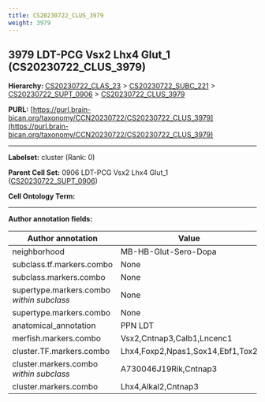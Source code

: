 ```yaml
---
title: CS20230722_CLUS_3979
weight: 3979
---
```

## 3979 LDT-PCG Vsx2 Lhx4 Glut_1 (CS20230722_CLUS_3979)
<b>Hierarchy: </b>
[CS20230722_CLAS_23](../CS20230722_CLAS_23) >
[CS20230722_SUBC_221](../CS20230722_SUBC_221) >
[CS20230722_SUPT_0906](../CS20230722_SUPT_0906) >
[CS20230722_CLUS_3979](../CS20230722_CLUS_3979)

**PURL:** [https://purl.brain-bican.org/taxonomy/CCN20230722/CS20230722_CLUS_3979](https://purl.brain-bican.org/taxonomy/CCN20230722/CS20230722_CLUS_3979)

---


**Labelset:** cluster (Rank: 0)

**Parent Cell Set:** 0906 LDT-PCG Vsx2 Lhx4 Glut_1 ([CS20230722_SUPT_0906](../CS20230722_SUPT_0906))



**Cell Ontology Term:** 

[MARKER GENES.]: #


---

[TRANSFERRED ANNOTATIONS.]: #


[AUTHOR ANNOTATION FIELDS.]: #


**Author annotation fields:**

| Author annotation | Value |
|-------------------|-------|
|neighborhood|MB-HB-Glut-Sero-Dopa|
|subclass.tf.markers.combo|None|
|subclass.markers.combo|None|
|supertype.markers.combo _within subclass_|None|
|supertype.markers.combo|None|
|anatomical_annotation|PPN LDT|
|merfish.markers.combo|Vsx2,Cntnap3,Calb1,Lncenc1|
|cluster.TF.markers.combo|Lhx4,Foxp2,Npas1,Sox14,Ebf1,Tox2|
|cluster.markers.combo _within subclass_|A730046J19Rik,Cntnap3|
|cluster.markers.combo|Lhx4,Alkal2,Cntnap3|
